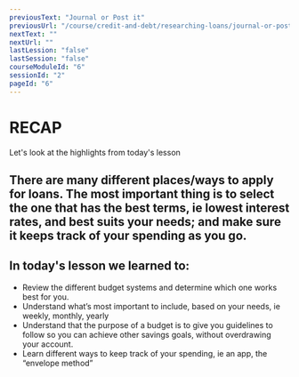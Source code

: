 ```yaml
---
previousText: "Journal or Post it"
previousUrl: "/course/credit-and-debt/researching-loans/journal-or-post-it"
nextText: ""
nextUrl: ""
lastLession: "false"
lastSession: "false"
courseModuleId: "6"
sessionId: "2"
pageId: "6"
---
```



# RECAP

<sparkle-character-intro position="right" character="jen">
Let's look at the highlights from today's lesson
</sparkle-character-intro>

## There are many different places/ways to apply for loans. The most important thing is to select the one that has the best terms, ie lowest interest rates, and best suits your needs; and make sure it keeps track of your spending as you go.

## In today's lesson we learned to: 
- Review the different budget systems and determine which one works best for you.
- Understand what’s most important to include,  based on your needs, ie weekly, monthly, yearly
- Understand that the purpose of a budget is to give you guidelines to follow so you can achieve other savings goals, without overdrawing your account.
- Learn different ways to keep track of your spending, ie an app, the “envelope method”
